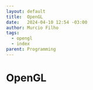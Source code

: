 ```yaml
---
layout: default
title:  OpenGL
date:   2024-04-10 12:54 -03:00
author: Murcio Filho
tags:
  - opengl
  - index
parent: Programming
---
```


# OpenGL

